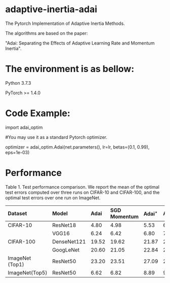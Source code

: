 # adaptive-inertia-adai

The Pytorch Implementation of Adaptive Inertia Methods. 

The algorithms are based on the paper:  

"Adai: Separating the Effects of Adaptive Learning Rate and Momentum Inertia".


# The environment is as bellow:

Python 3.7.3 

PyTorch >= 1.4.0


# Code Example: 

import adai_optim

#You may use it as a standard Pytorch optimizer.

optimizer = adai_optim.Adai(net.parameters(), lr=lr, betas=(0.1, 0.99), eps=1e-03)


# Performance

Table 1. Test performance comparison. We report the mean of the optimal test errors computed over three runs on CIFAR-10 and CIFAR-100, and the optimal test errors over one run on ImageNet.

| Dataset                      | Model       | Adai                      | SGD Momentum| Adai$^{\star}$ | Adam | AMSGrad | AdamW|
| :--------------------------- | :---------- | :------------------------ | :--------------- | :------------------------ | :--------------- | :--------------- | :--------------- |
| CIFAR-10                     | ResNet18    | 4.80  | 4.98  | 5.53 | 6.46 | 6.75 | 6.59|
|                              | VGG16       | 6.24  | 6.42  | 6.80 | 7.85 |8.05 | 7.55
| CIFAR-100                    | DenseNet121 | 19.52 | 19.62 | 21.87 | 25.36 | 25.52 | 25.05 |
|                              | GoogLeNet   | 20.60 | 21.05 | 22.84 | 26.63 | 27.49 | 26.24 |
| ImageNet <span>(Top1)        | ResNet50    | 23.20 | 23.51 | 27.09 | 27.13 | 28.08 | 27.47 |
| ImageNet<span>(Top5)         | ResNet50    | 6.62  | 6.82  | 8.89 | 9.18 | 9.48 | 9.29 |

